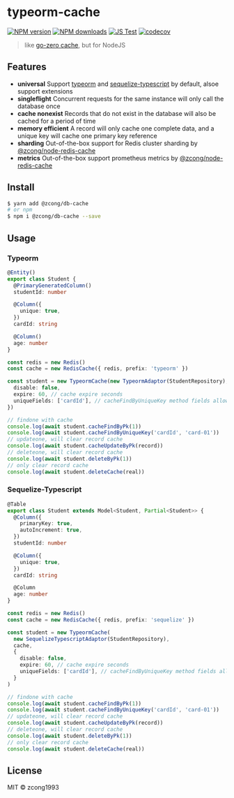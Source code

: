 # typeorm-cache

[![NPM version](https://img.shields.io/npm/v/@zcong/db-cache.svg?style=flat)](https://npmjs.com/package/@zcong/db-cache)
[![NPM downloads](https://img.shields.io/npm/dm/@zcong/db-cache.svg?style=flat)](https://npmjs.com/package/@zcong/db-cache)
[![JS Test](https://github.com/zcong1993/typeorm-cache/actions/workflows/js-test.yml/badge.svg)](https://github.com/zcong1993/typeorm-cache/actions/workflows/js-test.yml)
[![codecov](https://codecov.io/gh/zcong1993/typeorm-cache/branch/master/graph/badge.svg)](https://codecov.io/gh/zcong1993/typeorm-cache)

> like [go-zero cache](https://go-zero.dev/cn/redis-cache.html), but for NodeJS

## Features

- **universal** Support [typeorm](https://github.com/typeorm/typeorm) and [sequelize-typescript](https://github.com/RobinBuschmann/sequelize-typescript) by default, alsoe support extensions
- **singleflight** Concurrent requests for the same instance will only call the database once
- **cache nonexist** Records that do not exist in the database will also be cached for a period of time
- **memory efficient** A record will only cache one complete data, and a unique key will cache one primary key reference
- **sharding** Out-of-the-box support for Redis cluster sharding by [@zcong/node-redis-cache](https://github.com/zcong1993/node-redis-cache)
- **metrics** Out-of-the-box support prometheus metrics by [@zcong/node-redis-cache](https://github.com/zcong1993/node-redis-cache)

## Install

```bash
$ yarn add @zcong/db-cache
# or npm
$ npm i @zcong/db-cache --save
```

## Usage

### Typeorm

```ts
@Entity()
export class Student {
  @PrimaryGeneratedColumn()
  studentId: number

  @Column({
    unique: true,
  })
  cardId: string

  @Column()
  age: number
}

const redis = new Redis()
const cache = new RedisCache({ redis, prefix: 'typeorm' })

const student = new TypeormCache(new TypeormAdaptor(StudentRepository), cache, {
  disable: false,
  expire: 60, // cache expire seconds
  uniqueFields: ['cardId'], // cacheFindByUniqueKey method fields allowlist, filed must be unique
})

// findone with cache
console.log(await student.cacheFindByPk(1))
console.log(await student.cacheFindByUniqueKey('cardId', 'card-01'))
// updateone, will clear record cache
console.log(await student.cacheUpdateByPk(record))
// deleteone, will clear record cache
console.log(await student.deleteByPk(1))
// only clear record cache
console.log(await student.deleteCache(real))
```

### Sequelize-Typescript

```ts
@Table
export class Student extends Model<Student, Partial<Student>> {
  @Column({
    primaryKey: true,
    autoIncrement: true,
  })
  studentId: number

  @Column({
    unique: true,
  })
  cardId: string

  @Column
  age: number
}

const redis = new Redis()
const cache = new RedisCache({ redis, prefix: 'sequelize' })

const student = new TypeormCache(
  new SequelizeTypescriptAdaptor(StudentRepository),
  cache,
  {
    disable: false,
    expire: 60, // cache expire seconds
    uniqueFields: ['cardId'], // cacheFindByUniqueKey method fields allowlist, filed must be unique
  }
)

// findone with cache
console.log(await student.cacheFindByPk(1))
console.log(await student.cacheFindByUniqueKey('cardId', 'card-01'))
// updateone, will clear record cache
console.log(await student.cacheUpdateByPk(record))
// deleteone, will clear record cache
console.log(await student.deleteByPk(1))
// only clear record cache
console.log(await student.deleteCache(real))
```

## License

MIT &copy; zcong1993
